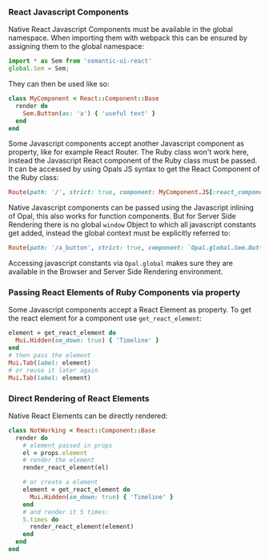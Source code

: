 ### React Javascript Components

Native React Javascript Components must be available in the global namespace. When importing them with webpack
this can be ensured by assigning them to the global namespace:
```javascript
import * as Sem from 'semantic-ui-react'
global.Sem = Sem;
```
They can then be used like so:
```ruby
class MyComponent < React::Component::Base
  render do
    Sem.Button(as: 'a') { 'useful text' }
  end
end
```

Some Javascript components accept another Javascript component as property, like for example React Router. The Ruby class won't work here,
instead the Javascript React component of the Ruby class must be passed.
It can be accessed by using Opals JS syntax to get the React Component of the Ruby class:
```ruby
Route(path: '/', strict: true, component: MyComponent.JS[:react_component])
```

Native Javascript components can be passed using the Javascript inlining of Opal, this also works for function components.
But for Server Side Rendering there is no global `window` Object to which all javascript constants get added, instead the global context must
be explicitly referred to:
```ruby
Route(path: '/a_button', strict: true, component: `Opal.global.Sem.Button`)
```
Accessing javascript constants via `Opal.global` makes sure they are available in the Browser and Server Side Rendering environment.

### Passing React Elements of Ruby Components via property

Some Javascript components accept a React Element as property. To get the react element for a component use `get_react_element`:
```ruby
element = get_react_element do
  Mui.Hidden(sm_down: true) { 'Timeline' }
end
# then pass the element
Mui.Tab(label: element)
# or reuse it later again
Mui.Tab(label: element)
```

### Direct Rendering of React Elements
Native React Elements can be directly rendered: 
```ruby
class NotWorking < React::Component::Base
  render do
    # element passed in props
    el = props.element 
    # render the element
    render_react_element(el)

    # or create a element
    element = get_react_element do
      Mui.Hidden(sm_down: true) { 'Timeline' }
    end
    # and render it 5 times:
    5.times do
      render_react_element(element)
    end
  end
end
```
